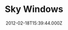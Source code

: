 ---
date: 2012-02-18T15:39:44.000Z
title: Sky Windows
latitude: 52.07704719446712
longitude: 0.7491391997758365
category: checkin
---